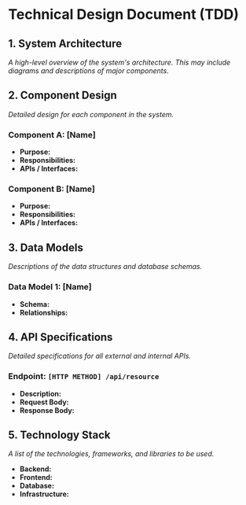 # Technical Design Document (TDD)

## 1. System Architecture

*A high-level overview of the system's architecture. This may include diagrams and descriptions of major components.*

## 2. Component Design

*Detailed design for each component in the system.*

### Component A: [Name]
- **Purpose:**
- **Responsibilities:**
- **APIs / Interfaces:**

### Component B: [Name]
- **Purpose:**
- **Responsibilities:**
- **APIs / Interfaces:**

## 3. Data Models

*Descriptions of the data structures and database schemas.*

### Data Model 1: [Name]
- **Schema:**
- **Relationships:**

## 4. API Specifications

*Detailed specifications for all external and internal APIs.*

### Endpoint: `[HTTP METHOD] /api/resource`
- **Description:**
- **Request Body:**
- **Response Body:**

## 5. Technology Stack

*A list of the technologies, frameworks, and libraries to be used.*

- **Backend:**
- **Frontend:**
- **Database:**
- **Infrastructure:**
